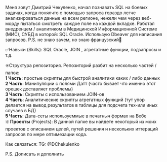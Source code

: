 Меня зовут Дмитрий Чекуленко, начал познавать SQL на боевых задачах, когда понялчто с помощью запроса гораздо легче анализироваться данные на всем регионе, нежели чем через веб-морду пытаться смотреть каждое поле на каждой вкладке. Работал внедренцем / аналитиком в Медицинской Информационной Системе (МИС), СУБД в которой: SQL Oracle. Использую Dbeaver для написания запросов.
P.S. не знаю зачем, но знаю французский🥐

✅Навыки (Skills): SQL Oracle, JOIN , агрегатные функции, подзапросы и т.д.

✳️Структура репозитория. Репозиторий разбит на несколько частей / папок:  
  **1 Часть**: простые скрипты для быстрой аналитики каких / либо данных  
  **2 Часть**: Манипуляции с полями Датт (часто бывает что именно этот орешек доставляет проблемы)  
  **3 Часть**: Скрипты с использованием JOIN-ов  
  **4 Часть**: Аналитические скрипты агрегатных функций (тут упор делается на вывод результатов в таблицы для подсчета тех-или иных случаев в БД)  
  **5 Часть**: Дата-сеты используеммые в печатныч формах на Вебе  
 ❇️ **Проекты** (Projects): В данной папке вы найдете некоторый из моих проектов с описанием целей, путей решения и нескольких иттераций запросов по мере оптимезации кода.
 
Как связаться: TG: @DChekulenko

P.S. Дописать и дополнить
